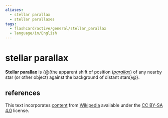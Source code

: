 ```yaml
---
aliases:
  - stellar parallax
  - stellar parallaxes
tags:
  - flashcard/active/general/stellar_parallax
  - language/in/English
---
```


# stellar parallax

__Stellar parallax__ is {@{the apparent shift of position ([_parallax_](parallax.md)) of any nearby star (or other object) against the background of distant stars}@}. <!--SR:!2025-03-06,159,270-->

## references

This text incorporates [content](https://en.wikipedia.org/wiki/stellar_parallax) from [Wikipedia](Wikipedia.md) available under the [CC BY-SA 4.0](https://creativecommons.org/licenses/by-sa/4.0/) license.
